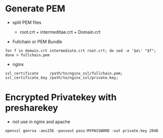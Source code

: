 # Generate PEM
- split PEM files
    * root.crt + intermeditae.crt + Domain.crt
      
- Fullchain or PEM Bundle
```
for f in domain.crt intermediate.crt root.crt; do sed -e '$a\' "$f"; done > fullchain.pem
```

- nginx 
```
ssl_certificate     /path/to/nginx_ssl/fullchain.pem;
ssl_certificate_key /path/to/nginx_ssl/private.key;
```
# Encrypted Privatekey with presharekey
- not use in nginx and apache
```
openssl genrsa -aes256 -passout pass:MYPASSWORD -out private.key 2048
```



